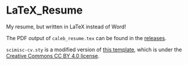 # LaTeX_Resume

My resume, but written in LaTeX instead of Word!

The PDF output of `caleb_resume.tex` can be found in the [releases](https://github.com/chwerth/LaTeX_Resume/releases).

`scimisc-cv.sty` is a modified version of [this template](https://www.overleaf.com/latex/templates/scismics-recommended-cv-template-for-biotech-and-pharma-jobs/hbnkjrjnnpjz), which is under the [Creative Commons CC BY 4.0 license](https://creativecommons.org/licenses/by/4.0/).
